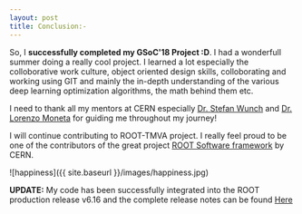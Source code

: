 ```yaml
---
layout: post
title: Conclusion:-
---
```


So, I **successfully completed my GSoC'18 Project :D**. I had a wonderfull summer doing a really cool project. I learned a lot especially the colloborative work culture, object oriented design skills, colloborating and working using GIT and mainly the in-depth understanding of the various deep learning optimization algorithms, the math behind them etc. 

I need to thank all my mentors at CERN especially [Dr. Stefan Wunch](https://www.linkedin.com/in/stwunsch/) and [Dr. Lorenzo Moneta](https://www.linkedin.com/in/lorenzo-moneta-982b902/) for guiding me throughout my journey!

I will continue contributing to ROOT-TMVA project. I really feel proud to be one of the contributors of the great project [ROOT Software framework](https://root.cern/) by CERN.

![happiness]({{ site.baseurl }}/images/happiness.jpg)

**UPDATE:** My code has been successfully integrated into the ROOT production release v6.16 and the complete release notes can be found [Here](https://root.cern/doc/v616/release-notes.html)